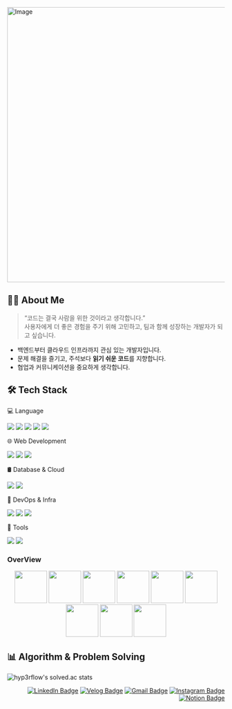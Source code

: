 <!-- 헤더 배너 -->
<!--      ![header](https://capsule-render.vercel.app/api?type=waving&color=0:90e0ef,100:0077b6&height=200&text=Kibeom's%20GITHUB&fontColor=ffffff&fontSize=50&animation=twinkling&fontAlign=68&fontAlignY=36)
-->
<img width="1909" height="637" alt="Image" src="https://github.com/user-attachments/assets/f0804a59-562d-4815-a267-6b731cf373f1" />

## 🧑‍💻 About Me
> “코드는 결국 사람을 위한 것이라고 생각합니다.”  
> 사용자에게 더 좋은 경험을 주기 위해 고민하고,  팀과 함께 성장하는 개발자가 되고 싶습니다.  

- 백엔드부터 클라우드 인프라까지 관심 있는 개발자입니다.
- 문제 해결을 즐기고, 주석보다 **읽기 쉬운 코드**를 지향합니다.
- 협업과 커뮤니케이션을 중요하게 생각합니다.



## 🛠 Tech Stack
💻 Language 
<p> <img src="https://img.shields.io/badge/Java-ED8B00?style=flat-square&logo=openjdk&logoColor=white" /> <img src="https://img.shields.io/badge/JavaScript-F7DF1E?style=flat-square&logo=JavaScript&logoColor=black" /> <img src="https://img.shields.io/badge/Go-00ADD8?style=flat-square&logo=Go&logoColor=white" /> <img src="https://img.shields.io/badge/Python-3776AB?style=flat-square&logo=Python&logoColor=white" /> <img src="https://img.shields.io/badge/C++-00599C?style=flat-square&logo=c%2B%2B&logoColor=white" /> </p>
🌐 Web Development
<p> <img src="https://img.shields.io/badge/HTML5-E34F26?style=flat-square&logo=HTML5&logoColor=white" /> <img src="https://img.shields.io/badge/CSS3-1572B6?style=flat-square&logo=CSS3&logoColor=white" /> <img src="https://img.shields.io/badge/Node.js-339933?style=flat-square&logo=Node.js&logoColor=white" /> </p>
🛢 Database & Cloud
<p> <img src="https://img.shields.io/badge/MySQL-4479A1?style=flat-square&logo=MySQL&logoColor=white" /> <img src="https://img.shields.io/badge/AWS-232F3E?style=flat-square&logo=Amazon%20AWS&logoColor=white" /> </p>
🐳 DevOps & Infra
<p> <img src="https://img.shields.io/badge/Docker-2496ED?style=flat-square&logo=Docker&logoColor=white" /> <img src="https://img.shields.io/badge/Kubernetes-326CE5?style=flat-square&logo=Kubernetes&logoColor=white" /> <img src="https://img.shields.io/badge/Linux-FCC624?style=flat-square&logo=Linux&logoColor=black" /> </p>
🔧 Tools
<p> <img src="https://img.shields.io/badge/GitHub-181717?style=flat-square&logo=GitHub&logoColor=white" /> <img src="https://img.shields.io/badge/VSCode-007ACC?style=flat-square&logo=Visual%20Studio%20Code&logoColor=white" /> </p>


### OverView

<p align="center"> <img src="https://techstack-generator.vercel.app/cpp-icon.svg" width="75" /> <img src="https://techstack-generator.vercel.app/redux-icon.svg" width="75" /> <img src="https://techstack-generator.vercel.app/mysql-icon.svg" width="75" /> <img src="https://techstack-generator.vercel.app/java-icon.svg" width="75" /> <img src="https://techstack-generator.vercel.app/docker-icon.svg" width="75" /> <img src="https://techstack-generator.vercel.app/kubernetes-icon.svg" width="75" /> <img src="https://techstack-generator.vercel.app/github-icon.svg" width="75" /> <img src="https://techstack-generator.vercel.app/python-icon.svg" width="75" /> <img src="https://techstack-generator.vercel.app/aws-icon.svg" width="75" /> </p>


## 📊 Algorithm & Problem Solving

![hyp3rflow's solved.ac stats](https://github-readme-solvedac.hyp3rflow.vercel.app/api/?handle=shinkibeom)


<div align="right">

[![LinkedIn Badge](https://img.shields.io/badge/LinkedIn-0A66C2?style=flat-square&logo=LinkedIn&logoColor=white)](https://www.linkedin.com/in/ryuchaehyun)
[![Velog Badge](https://img.shields.io/badge/Velog-20C997?style=flat-square&logo=Velog&logoColor=white)](https://velog.io/@shinkibeoms)
[![Gmail Badge](https://img.shields.io/badge/Gmail-d14836?style=flat-square&logo=Gmail&logoColor=white)](mailto:a01052561696@gmail.com)
[![Instagram Badge](https://img.shields.io/badge/Instagram-E4405F?style=flat-square&logo=Instagram&logoColor=white)](https://instagram.com/kibeoms)
[![Notion Badge](https://img.shields.io/badge/Notion-000000?style=flat-square&logo=Notion&logoColor=white)](https://www.notion.so/shinkibeoms)

</div>

